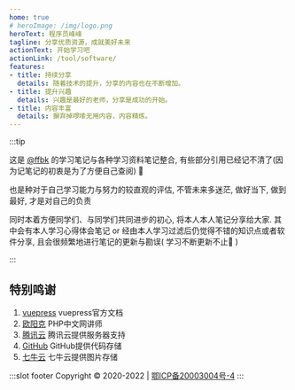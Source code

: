 ```yaml
---
home: true
# heroImage: /img/logo.png
heroText: 程序员峰峰
tagline: 分享优质资源，成就美好未来
actionText: 开始学习吧
actionLink: /tool/software/
features:
- title: 持续分享
  details: 随着技术的提升，分享的内容也在不断增加。
- title: 提升兴趣
  details: 兴趣是最好的老师，分享是成功的开始。
- title: 内容丰富
  details: 摒弃掉啰嗦无用内容，内容精炼。
---
```

:::tip

这是 [<u>@ffbk</u>](https://gitee.com/ffbk) 的学习笔记与各种学习资料笔记整合, 有些部分引用已经记不清了(因为记笔记的初衷是为了方便自己查阅) :dash:

也是种对于自己学习能力与努力的较直观的评估, 不管未来多迷茫, 做好当下, 做到最好, 才是对自己的负责

同时本着方便同学们、与同学们共同进步的初心, 将本人本人笔记分享给大家. 其中会有本人学习心得体会笔记 or 经由本人学习过滤后仍觉得不错的知识点或者软件分享, 且会很频繁地进行笔记的更新与勘误( 学习不断更新不止:dog: )

:::

## 特别鸣谢
1. [<u>vuepress</u>](https://www.vuepress.cn/) vuepress官方文档
2. [<u>欧阳克</u>](http://www.ouyangke.com/) PHP中文网讲师
3. [<u>腾讯云</u>](https://cloud.tencent.com/) 腾讯云提供服务器支持
4. [<u>GitHub</u>](https://github.com/) GitHub提供代码存储
5. [<u>七牛云</u>](https://portal.qiniu.com/) 七牛云提供图片存储


:::slot footer
Copyright © 2020-2022 | [鄂ICP备20003004号-4](http://beian.miit.gov.cn/)
:::
